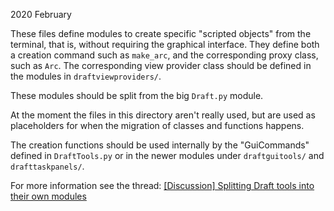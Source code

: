 2020 February

These files define modules to create specific "scripted objects"
from the terminal, that is, without requiring the graphical interface.
They define both a creation command such as `make_arc`, and the corresponding
proxy class, such as `Arc`. The corresponding view provider class
should be defined in the modules in `draftviewproviders/`.

These modules should be split from the big `Draft.py` module.

At the moment the files in this directory aren't really used,
but are used as placeholders for when the migration of classes and functions
happens.

The creation functions should be used internally by the "GuiCommands"
defined in `DraftTools.py` or in the newer modules under `draftguitools/`
and `drafttaskpanels/`.

For more information see the thread:
[[Discussion] Splitting Draft tools into their own modules](https://forum.freecadweb.org/viewtopic.php?f=23&t=38593&start=10#p341298)
